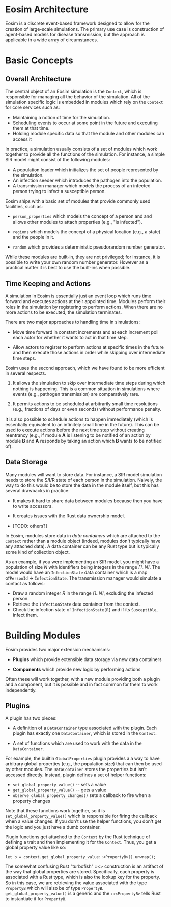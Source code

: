 # Eosim Architecture

Eosim is a discrete event-based framework designed to allow for the
creation of large-scale simulations. The primary use case is
construction of agent-based models for disease transmission, but the
approach is applicable in a wide array of circumstances.


# Basic Concepts

## Overall Architecture

<!-- Need a new term for module -->

The central object of an Eosim simulation is the `Context`, which is
responsible for managing all the behavior of the simulation. 
All of the simulation specific logic is embedded in modules
which rely on the `Context` for core services such as:

* Maintaining a notion of time for the simulation.
* Scheduling events to occur at some point in the future
  and executing them at that time.
* Holding module specific data so that the module
  and other modules can access it
  
In practice, a simulation usually consists of a set of modules
which work together to provide all the functions of the simulation.
For instance, a simple SIR model might consist of the following
modules:

* A population loader which initializes the set of people represented
  by the simulation.
* An infection seeder which introduces the pathogen into the population.
* A transmission manager which models the process of an infected
  person trying to infect a susceptible person.

Eosim ships with a basic set of modules that provide commonly
used facilities, such as:

* `person_properties` which models the concept of a person and
  and allows other modules to attach properties (e.g.,
  "is infected").
  
* `regions` which models the concept of a physical location
  (e.g., a state) and the people in it.
  
* `random` which provides a deterministic pseudorandom number generator.

While these modules are built-in, they are not privileged;
for instance, it is possible to write your own random number
generator. However as a practical matter it is best to use the
built-ins when possible.


## Time Keeping and Actions

A simulation in Eosim is essentially just an event loop which runs
time forward and executes actions at their appointed time. Modules
perform their roles in the simulation by registering to perform
actions. When there are no more actions to be executed, the simulation
terminates.

There are two major approaches to handling time in simulations:

* Move time forward in constant increments and at each increment
  poll each actor for whether it wants to act in that time step.
  
* Allow actors to register to perform actions at specific times
  in the future and then execute those actions in order while
  skipping over intermediate time steps.
  
Eosim uses the second approach, which we have found to be more
efficient in several respects.

1. It allows the simulation to skip over intermediate time steps
   during which nothing is happening. This is a common situation
   in simulations where events (e.g., pathogen transmission)
   are comparatively rare.
   
1. It permits actions to be scheduled at arbitrarily small time
   resolutions (e.g., fractions of days or even seconds) without
   performance penalty.

It is also possible to schedule actions to happen immediately
(which is essentially equivalent to an infinitely small time
in the future). This can be used to execute actions before
the next time step without creating reentrancy (e.g., if
module **A** is listening to be notified of an action by module **B**
and **A** responds by taking an action which **B** wants to be
notified of).


## Data Storage

Many modules will want to store data. For instance, a SIR model
simulation needs to store the S/I/R state of each person in the
simulation. Naively, the way to do this would be to store the
data in the module itself, but this has several drawbacks
in practice:

* It makes it hard to share data between modules because then
  you have to write accessors.
  
* It creates issues with the Rust data ownership model.

* [TODO: others?]

In Eosim, modules store data in *data containers* which are attached
to the `Context` rather than a module object (indeed, modules don't
typically have any attached data). A data container can be any Rust
type but is typically some kind of collection object.

As an example, if you were implementing an SIR model, you might
have a population of size *N* with identifiers being integers
in the range *[1..N]*. The model would have an `InfectionState` data
container which is a map of`PersonId` &rarr;
`InfectionState`. The transmission manager would simulate a contact
as follows:

* Draw a random integer *R* in the range *[1..N]*, excluding the
  infected person.
* Retrieve the `InfectionState` data container from the context.
* Check the infection state of `InfectionState[R]` and if
  its `Susceptible`, infect them.


# Building Modules

Eosim provides two major extension mechanisms:

* **Plugins** which provide extensible data storage via new
  data containers
  
* **Components** which provide new logic by performing
  actions

Often these will work together, with a new module providing
both a plugin and a component, but it is possible and in
fact common for them to work independently.


## Plugins

A plugin has two pieces:

* A definition of a `DataContainer` type associated with the plugin.
  Each plugin has exactly one `DataContainer`, which is stored in
  the `Context`.
  
* A set of functions which are used to work with the data in the
  `DataContainer`.
  
For example, the builtin `GlobalProperties` plugin provides a
a way to have arbitrary global properties (e.g., the population
size) that can then be used by other modules. The `DataContainer`
stores the properties but isn't accessed directly. Instead,
plugin defines a set of helper functions:

* `set_global_property_value()` -- sets a value
* `get_global_property_value()` -- gets a value
* `observe_global_property_changes()` sets a callback to fire when
  a property changes
  
Note that these functions work together, so it is `set_global_property_value()`
which is responsible for firing the callback when a value changes.
If you don't use the helper functions, you don't get the logic
and you just have a dumb container.
  
Plugin functions get attached to the `Context` by the Rust technique
of defining a trait and then implementing it for the `Context`. Thus,
you get a global property value like so:

```
let b = context.get_global_property_value::<PropertyB>().unwrap();
```

The somewhat confusing Rust "turbofish" ::&lt;&gt; construction
is an artifact of the way that global properties are stored. Specifically,
each property is associated with a Rust type, which is also the
lookup key for the property. So in this case, we are retrieving
the value associated with the type `PropertyB` which will also
be of type `PropertyB`. `get_global_property_value()` is a generic
and the `::<PropertyB>` tells Rust to instantiate it for
`PropertyB`.










